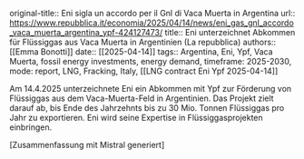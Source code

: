 original-title:: Eni sigla un accordo per il Gnl di Vaca Muerta in Argentina
url:: https://www.repubblica.it/economia/2025/04/14/news/eni_gas_gnl_accordo_vaca_muerta_argentina_ypf-424127473/
title:: Eni unterzeichnet Abkommen für Flüssiggas aus Vaca Muerta in Argentinien (La repubblica)
authors:: [[Emma Bonotti]]
date:: [[2025-04-14]]
tags:: Argentina, Eni, Ypf, Vaca Muerta, fossil energy investments, energy demand, timeframe: 2025-2030, mode: report, LNG, Fracking, Italy, [[LNG contract Eni Ypf 2025-04-14]]

Am 14.4.2025 unterzeichnete Eni ein Abkommen mit Ypf zur Förderung von Flüssiggas aus dem Vaca-Muerta-Feld in Argentinien. Das Projekt zielt darauf ab, bis Ende des Jahrzehnts bis zu 30 Mio. Tonnen Flüssiggas pro Jahr zu exportieren. Eni wird seine Expertise in Flüssiggasprojekten einbringen.

[Zusammenfassung mit Mistral generiert]
